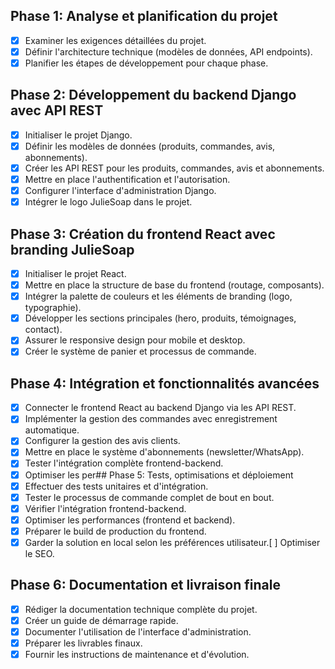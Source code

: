 ## Phase 1: Analyse et planification du projet
- [x] Examiner les exigences détaillées du projet.
- [x] Définir l'architecture technique (modèles de données, API endpoints).
- [x] Planifier les étapes de développement pour chaque phase.

## Phase 2: Développement du backend Django avec API REST
- [x] Initialiser le projet Django.
- [x] Définir les modèles de données (produits, commandes, avis, abonnements).
- [x] Créer les API REST pour les produits, commandes, avis et abonnements.
- [x] Mettre en place l'authentification et l'autorisation.
- [x] Configurer l'interface d'administration Django.
- [x] Intégrer le logo JulieSoap dans le projet.

## Phase 3: Création du frontend React avec branding JulieSoap
- [x] Initialiser le projet React.
- [x] Mettre en place la structure de base du frontend (routage, composants).
- [x] Intégrer la palette de couleurs et les éléments de branding (logo, typographie).
- [x] Développer les sections principales (hero, produits, témoignages, contact).
- [x] Assurer le responsive design pour mobile et desktop.
- [x] Créer le système de panier et processus de commande.

## Phase 4: Intégration et fonctionnalités avancées
- [x] Connecter le frontend React au backend Django via les API REST.
- [x] Implémenter la gestion des commandes avec enregistrement automatique.
- [x] Configurer la gestion des avis clients.
- [x] Mettre en place le système d'abonnements (newsletter/WhatsApp).
- [x] Tester l'intégration complète frontend-backend.
- [x] Optimiser les per## Phase 5: Tests, optimisations et déploiement
- [x] Effectuer des tests unitaires et d'intégration.
- [x] Tester le processus de commande complet de bout en bout.
- [x] Vérifier l'intégration frontend-backend.
- [x] Optimiser les performances (frontend et backend).
- [x] Préparer le build de production du frontend.
- [x] Garder la solution en local selon les préférences utilisateur.[ ] Optimiser le SEO.

## Phase 6: Documentation et livraison finale
- [x] Rédiger la documentation technique complète du projet.
- [x] Créer un guide de démarrage rapide.
- [x] Documenter l'utilisation de l'interface d'administration.
- [x] Préparer les livrables finaux.
- [x] Fournir les instructions de maintenance et d'évolution.